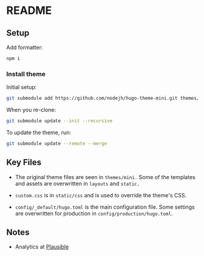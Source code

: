 # README

## Setup

Add formatter:

```sh
npm i
```

### Install theme

Initial setup:

```sh
git submodule add https://github.com/nodejh/hugo-theme-mini.git themes/mini
```

When you re-clone:

```sh
git submodule update --init --recursive
```

To update the theme, run:

```sh
git submodule update --remote --merge
```

## Key Files

- The original theme files are seen in `themes/mini.` Some of the templates and assets are overwritten in `layouts` and `static.`

- `custom.css` is in `static/css` and is used to override the theme's CSS.

- `config/_default/hugo.toml` is the main configuration file. Some settings are overwritten for production in `config/production/hugo.toml`.

## Notes

- Analytics at [Plausible](https://plausible.io)
